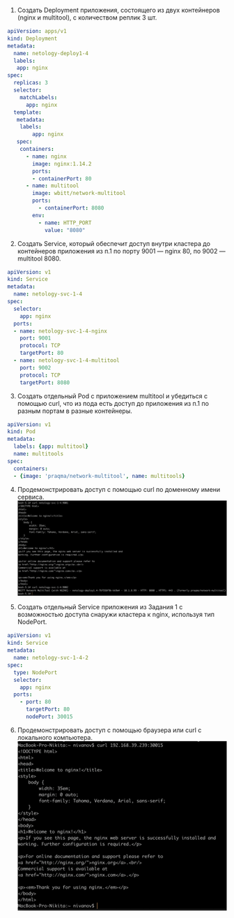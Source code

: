1. Создать Deployment приложения, состоящего из двух контейнеров (nginx и multitool), с количеством реплик 3 шт.
```yaml
apiVersion: apps/v1
kind: Deployment
metadata:
  name: netology-deploy1-4
  labels:
   app: nginx
spec:
  replicas: 3
  selector:
    matchLabels:
      app: nginx
  template:
   metadata:
    labels:
        app: nginx
   spec:
    containers:
      - name: nginx
        image: nginx:1.14.2
        ports:
        - containerPort: 80
      - name: multitool
        image: wbitt/network-multitool
        ports:
          - containerPort: 8080
        env:
          - name: HTTP_PORT
            value: "8080"
```
2. Создать Service, который обеспечит доступ внутри кластера до контейнеров приложения из п.1 по порту 9001 — nginx 80, по 9002 — multitool 8080.

```yaml
apiVersion: v1
kind: Service
metadata:
  name: netology-svc-1-4
spec:
  selector:
    app: nginx
  ports:
  - name: netology-svc-1-4-nginx
    port: 9001
    protocol: TCP
    targetPort: 80
  - name: netology-svc-1-4-multitool
    port: 9002
    protocol: TCP
    targetPort: 8080
```
3. Создать отдельный Pod с приложением multitool и убедиться с помощью curl, что из пода есть доступ до приложения из п.1 по разным портам в разные контейнеры.
```yaml
apiVersion: v1
kind: Pod
metadata:
  labels: {app: multitool}
  name: multitools
spec:
  containers:
  - {image: 'praqma/network-multitool', name: multitools} 
```
4. Продемонстрировать доступ с помощью curl по доменному имени сервиса.
![first](./images/kube-1-4-1.png)

5. Создать отдельный Service приложения из Задания 1 с возможностью доступа снаружи кластера к nginx, используя тип NodePort.
```yaml
apiVersion: v1
kind: Service
metadata:
  name: netology-svc-1-4-2
spec:
  type: NodePort
  selector:
    app: nginx
  ports:
    - port: 80
      targetPort: 80
      nodePort: 30015
```
6. Продемонстрировать доступ с помощью браузера или curl с локального компьютера.
![second](./images/kube-1-4-2.png)
